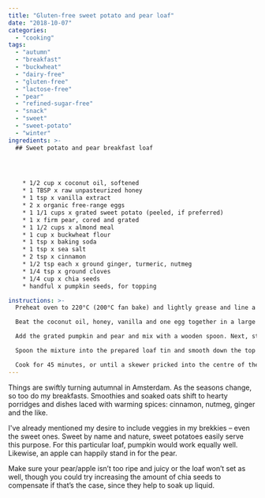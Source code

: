 ```yaml
---
title: "Gluten-free sweet potato and pear loaf"
date: "2018-10-07"
categories: 
  - "cooking"
tags: 
  - "autumn"
  - "breakfast"
  - "buckwheat"
  - "dairy-free"
  - "gluten-free"
  - "lactose-free"
  - "pear"
  - "refined-sugar-free"
  - "snack"
  - "sweet"
  - "sweet-potato"
  - "winter"
ingredients: >-
  ## Sweet potato and pear breakfast loaf



    
    * 1/2 cup x coconut oil, softened
    * 1 TBSP x raw unpasteurized honey
    * 1 tsp x vanilla extract
    * 2 x organic free-range eggs
    * 1 1/1 cups x grated sweet potato (peeled, if preferred)
    * 1 x firm pear, cored and grated
    * 1 1/2 cups x almond meal
    * 1 cup x buckwheat flour
    * 1 tsp x baking soda
    * 1 tsp x sea salt
    * 2 tsp x cinnamon
    * 1/2 tsp each x ground ginger, turmeric, nutmeg
    * 1/4 tsp x ground cloves
    * 1/4 cup x chia seeds
    * handful x pumpkin seeds, for topping

instructions: >-
  Preheat oven to 220°C (200°C fan bake) and lightly grease and line a 12-x-26-cm loaf tin.

  Beat the coconut oil, honey, vanilla and one egg together in a large bowl (I use my stick blender with the egg-beater fitting). Add the second egg and beat again until combined.

  Add the grated pumpkin and pear and mix with a wooden spoon. Next, stir in the almond meal, buckwheat flour, baking soda, sea salt, spices and chia seeds. Mix until well combined. You'll end up with a semi-dry batter.

  Spoon the mixture into the prepared loaf tin and smooth down the top slightly. Sprinkle over the pumpkin seeds and lightly press into the batter.

  Cook for 45 minutes, or until a skewer pricked into the centre of the loaf comes out clean. Allow to cool completely in the loaf tin before slicing. Serve as is, or warmed and buttered. Instead of slicing you can also spoon it into bowls and serve with a dollop of yoghurt over the top.
---
```

Things are swiftly turning autumnal in Amsterdam. As the seasons change, so too do my breakfasts. Smoothies and soaked oats shift to hearty porridges and dishes laced with warming spices: cinnamon, nutmeg, ginger and the like.

I've already mentioned my desire to include veggies in my brekkies – even the sweet ones. Sweet by name and nature, sweet potatoes easily serve this purpose. For this particular loaf, pumpkin would work equally well. Likewise, an apple can happily stand in for the pear.

Make sure your pear/apple isn’t too ripe and juicy or the loaf won’t set as well, though you could try increasing the amount of chia seeds to compensate if that’s the case, since they help to soak up liquid.
